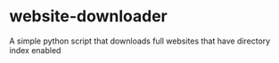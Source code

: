 # website-downloader
A simple python script that downloads full websites that have directory index enabled
